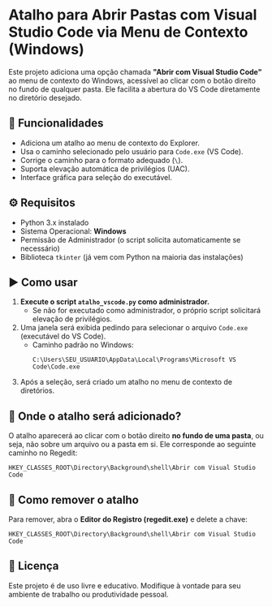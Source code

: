 # Atalho para Abrir Pastas com Visual Studio Code via Menu de Contexto (Windows)

Este projeto adiciona uma opção chamada **"Abrir com Visual Studio Code"** ao menu de contexto do Windows, acessível ao clicar com o botão direito no fundo de qualquer pasta. Ele facilita a abertura do VS Code diretamente no diretório desejado.

## 🧩 Funcionalidades

- Adiciona um atalho ao menu de contexto do Explorer.
- Usa o caminho selecionado pelo usuário para `Code.exe` (VS Code).
- Corrige o caminho para o formato adequado (`\`).
- Suporta elevação automática de privilégios (UAC).
- Interface gráfica para seleção do executável.

## ⚙️ Requisitos

- Python 3.x instalado
- Sistema Operacional: **Windows**
- Permissão de Administrador (o script solicita automaticamente se necessário)
- Biblioteca `tkinter` (já vem com Python na maioria das instalações)

## ▶️ Como usar

1. **Execute o script `atalho_vscode.py` como administrador.**
   - Se não for executado como administrador, o próprio script solicitará elevação de privilégios.
2. Uma janela será exibida pedindo para selecionar o arquivo `Code.exe` (executável do VS Code).
   - Caminho padrão no Windows:
     ```
     C:\Users\SEU_USUARIO\AppData\Local\Programs\Microsoft VS Code\Code.exe
     ```
3. Após a seleção, será criado um atalho no menu de contexto de diretórios.

## 📁 Onde o atalho será adicionado?

O atalho aparecerá ao clicar com o botão direito **no fundo de uma pasta**, ou seja, não sobre um arquivo ou a pasta em si. Ele corresponde ao seguinte caminho no Regedit:

```
HKEY_CLASSES_ROOT\Directory\Background\shell\Abrir com Visual Studio Code
```

## 🧹 Como remover o atalho

Para remover, abra o **Editor do Registro (regedit.exe)** e delete a chave:

```
HKEY_CLASSES_ROOT\Directory\Background\shell\Abrir com Visual Studio Code
```

## 📜 Licença

Este projeto é de uso livre e educativo. Modifique à vontade para seu ambiente de trabalho ou produtividade pessoal.
